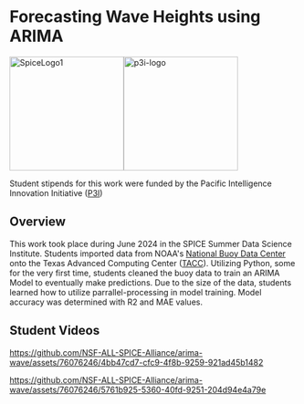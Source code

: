 # Forecasting Wave Heights using ARIMA

<div style="display: flex; flex-direction: row;">
    <img src="https://github.com/NSF-ALL-SPICE-Alliance/marine-debris-ML/assets/76076246/1521c60c-e40c-4b39-84ae-8feab2e8c91b" alt="SpiceLogo1" width="200"/>
    <img src="https://github.com/NSF-ALL-SPICE-Alliance/marine-debris-ML/assets/76076246/6b7b2573-7fb7-4d1e-bd82-6ee3bc99c6c1" alt="p3i-logo" width="200"/>
</div>

Student stipends for this work were funded by the Pacific Intelligence Innovation Initiative ([P3I](https://hawaiip3i.org/))



## Overview

This work took place during June 2024 in the SPICE Summer Data Science Institute. Students imported data from NOAA's [National Buoy Data Center](https://www.ndbc.noaa.gov/) onto the Texas Advanced Computing Center ([TACC](https://tacc.utexas.edu/)). Utilizing Python, some for the very first time, students cleaned the buoy data to train an ARIMA Model to eventually make predictions. Due to the size of the data, students learned how to utilize parrallel-processing in model training. Model accuracy was determined with R2 and MAE values. 


## Student Videos




https://github.com/NSF-ALL-SPICE-Alliance/arima-wave/assets/76076246/4bb47cd7-cfc9-4f8b-9259-921ad45b1482





https://github.com/NSF-ALL-SPICE-Alliance/arima-wave/assets/76076246/5761b925-5360-40fd-9251-204d94e4a79e

